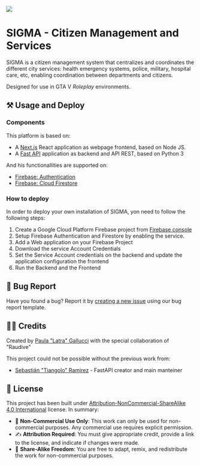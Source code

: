 ![](https://img.shields.io/badge/version-0.1-blue) 

# SIGMA - Citizen Management and Services

SIGMA is a citizen management system that centralizes and coordinates the different city services: health emergency systems, police, military, hospital care, etc, enabling coordination between departments and citizens.

Designed for use in GTA V _Roleplay_ environments.

## ⚒️  Usage and Deploy
### Components
This platform is based on:
- A [Next.js](https://nextjs.org/) React application as webpage frontend, based on Node JS.
- A [Fast API](https://fastapi.tiangolo.com/) application as backend and API REST, based on Python 3

And his functionallities are supported on:
- [Firebase: Authentication](https://firebase.google.com/docs/auth?hl=es-419)
- [Firebase: Cloud Firestore](https://firebase.google.com/docs/firestore?hl=es-419)

### How to deploy
In order to deploy your own installation of SIGMA, yon need to follow the following steps:


1. Create a Google Cloud Platform Firebase project from [Firebase console](https://console.firebase.google.com/)
2. Setup Firebase Authentication and Firestore by enabling the service.
3. Add a Web application on your Firebase Project
4. Download the service Account Credentials
5. Set the Service Account credentials on the backend and update the application configuration the frontend
6. Run the Backend  and the Frontend

## 🐛 Bug Report
Have you found a bug? Report it by [creating a new issue](../../issues/new?template=bug_report.md) using our bug report template.

## 🤷‍♀️ Credits
Created by [Paula "Latra" Gallucci](https://github.com/latra) with the special collaboration of "Raudive"

This project could not be possible without the previous work from:
- [Sebastián "Tiangolo" Ramirez](http://tiangolo.com/) - FastAPI creator and main manteiner


## 📜 License

This project has been built under [Attribution-NonCommercial-ShareAlike 4.0 International](./LICENSE) license. In summary:


- 🚫 **Non-Commercial Use Only**: This work can only be used for non-commercial purposes. Any commercial use requires explicit permission.
- ✍️ **Attribution Required**: You must give appropriate credit, provide a link to the license, and indicate if changes were made.
- 🔄 **Share-Alike Freedom**: You are free to adapt, remix, and redistribute the work for non-commercial purposes.
